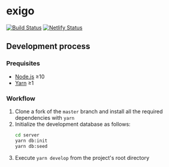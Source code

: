 # exigo

[![Build Status](https://img.shields.io/travis/com/kripod/exigo)](https://travis-ci.com/kripod/react-hooks)
[![Netlify Status](https://img.shields.io/netlify/600a0c99-a3c4-4791-b3c1-7ee66485ed44)](https://app.netlify.com/sites/exigo/deploys)

## Development process

### Prequisites

- [Node.js](https://nodejs.org/) ≥10
- [Yarn](https://yarnpkg.com/) ≥1

### Workflow

1. Clone a fork of the `master` branch and install all the required dependencies with `yarn`
1. Initialize the development database as follows:
   ```sh
   cd server
   yarn db:init
   yarn db:seed
   ```
1. Execute `yarn develop` from the project's root directory
